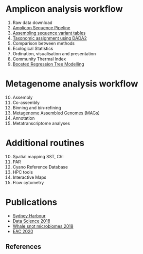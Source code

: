 # Amplicon analysis workflow

1. Raw data download
2. [Amplicon Sequence Pipeline](./dada2)
3. [Assembling sequence variant tables](./dada2)
4. [Taxonomic assignment using DADA2](./dada2)
5. Comparison between methods 
6. Ecological Statistics
7. Ordination, visualisation and presentation
8. Community Thermal Index
9. [Boosted Regression Tree Modelling](../../BRT_2018)

# Metagenome analysis workflow

10. Assembly
11. Co-assembly
12. Binning and bin-refining
13. [Metagenome Assembled Genomes (MAGs)](./mags)
14. Annotation
15. Metatranscriptome analyses

# Additional routines

10. Spatial mapping SST, Chl
11. PAR
12. Cyano Reference Database
13. HPC tools
14. Interactive Maps
15. Flow cytometry

# Publications

* [Sydney Harbour](./R)
* [Data Science 2018](./R)
* [Whale snot microbiomes 2018](./R)
* [EAC 2020](./R)

## References



## 
